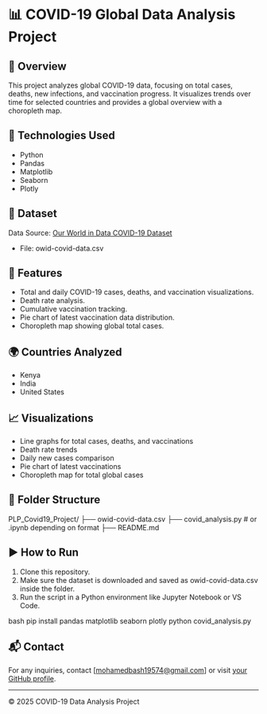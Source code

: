 # 📊 COVID-19 Global Data Analysis Project

## 🚀 Overview

This project analyzes global COVID-19 data, focusing on total cases, deaths, new infections, and vaccination progress. It visualizes trends over time for selected countries and provides a global overview with a choropleth map.

## 🧰 Technologies Used

* Python
* Pandas
* Matplotlib
* Seaborn
* Plotly

## 📁 Dataset

Data Source: [Our World in Data COVID-19 Dataset](https://github.com/owid/covid-19-data/tree/master/public/data)

* File: owid-covid-data.csv

## 📌 Features

* Total and daily COVID-19 cases, deaths, and vaccination visualizations.
* Death rate analysis.
* Cumulative vaccination tracking.
* Pie chart of latest vaccination data distribution.
* Choropleth map showing global total cases.

## 🌍 Countries Analyzed

* Kenya
* India
* United States

## 📈 Visualizations

* Line graphs for total cases, deaths, and vaccinations
* Death rate trends
* Daily new cases comparison
* Pie chart of latest vaccinations
* Choropleth map for total global cases

## 📂 Folder Structure


PLP_Covid19_Project/
├── owid-covid-data.csv
├── covid_analysis.py  # or .ipynb depending on format
├── README.md


## ▶️ How to Run

1. Clone this repository.
2. Make sure the dataset is downloaded and saved as owid-covid-data.csv inside the folder.
3. Run the script in a Python environment like Jupyter Notebook or VS Code.

bash
pip install pandas matplotlib seaborn plotly
python covid_analysis.py


## 📬 Contact

For any inquiries, contact \[[mohamedbash19574@gmail.com](mohamedbash19574@gmail.com)] or visit [your GitHub profile](Basho20).

---

© 2025 COVID-19 Data Analysis Project
